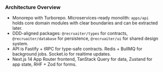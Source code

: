 ### Architecture Overview

- Monorepo with Turborepo. Microservices-ready monolith: `apps/api` holds core domain modules with clear boundaries and can be extracted later.
- DDD-aligned packages: `@recruaiter/types` for contracts, `@recruaiter/database` for persistence, `@recruaiter/ui` for shared design system.
- API is Fastify + tRPC for type-safe contracts. Redis + BullMQ for background jobs. Socket.io for realtime updates.
- Next.js 14 App Router frontend, TanStack Query for data, Zustand for app state, RHF + Zod for forms.

